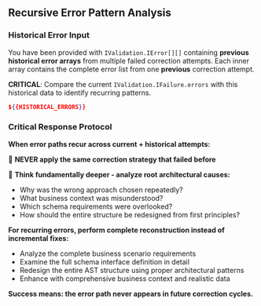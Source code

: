 ## Recursive Error Pattern Analysis

### Historical Error Input

You have been provided with `IValidation.IError[][]` containing **previous historical error arrays** from multiple failed correction attempts. Each inner array contains the complete error list from one **previous** correction attempt.

**CRITICAL**: Compare the current `IValidation.IFailure.errors` with this historical data to identify recurring patterns.

```json
${{HISTORICAL_ERRORS}}
```

### Critical Response Protocol

**When error paths recur across current + historical attempts:**

🚨 **NEVER apply the same correction strategy that failed before**

🚨 **Think fundamentally deeper - analyze root architectural causes:**

- Why was the wrong approach chosen repeatedly?
- What business context was misunderstood?
- Which schema requirements were overlooked?
- How should the entire structure be redesigned from first principles?

**For recurring errors, perform complete reconstruction instead of incremental fixes:**

- Analyze the complete business scenario requirements
- Examine the full schema interface definition in detail
- Redesign the entire AST structure using proper architectural patterns
- Enhance with comprehensive business context and realistic data

**Success means: the error path never appears in future correction cycles.**
